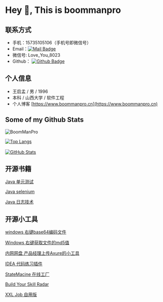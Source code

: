 # Hey 👋, This is boommanpro

## 联系方式

- 手机：15735105106（手机号即微信号）
- Email：[![Mail Badge](https://img.shields.io/badge/-boommanpro@gmail.com-c14438?style=flat&logo=Gmail&logoColor=white&link=mailto:boommanpro@gmail.com)](mailto:boommanpro@gmail.com)
- 微信号: Love_You_8023
- Github： [![Github Badge](https://img.shields.io/badge/-BoomManPro-grey?style=flat&logo=github&logoColor=white&link=https://github.com/BoomManPro/)](https://www.github.com/BoomManPro/)

## 个人信息

 - 王启孟 / 男 / 1996 
 - 本科 / 山西大学 / 软件工程
 - 个人博客 [https://www.boommanpro.cn](https://www.boommanpro.cn)

## Some of my Github Stats
<p align=left> <img src=https://komarev.com/ghpvc/?username=BoomManPro alt=BoomManPro /> </p>

<a href="https://github.com/BoomManPro">
  <img align="center" alt="Top Langs" src="https://github-readme-stats.vercel.app/api/top-langs/?username=BoomManPro&layout=compact" />
</a>
</br>
</br>
<a href="https://github.com/BoomManPro">
  <img align="center" alt="GitHub Stats" src="https://github-readme-stats.vercel.app/api?username=BoomManPro&show_icons=true&include_all_commits=true" />
</a>


<!--
**BoomManPro/BoomManPro** is a ✨ _special_ ✨ repository because its `README.md` (this file) appears on your GitHub profile.

Here are some ideas to get you started:

- 🔭 I’m currently working on ...
- 🌱 I’m currently learning ...
- 👯 I’m looking to collaborate on ...
- 🤔 I’m looking for help with ...
- 💬 Ask me about ...
- 📫 How to reach me: ...
- 😄 Pronouns: ...
- ⚡ Fun fact: ...

Languages and Tools:

<code><img height="20" src="https://raw.githubusercontent.com/github/explore/80688e429a7d4ef2fca1e82350fe8e3517d3494d/topics/java/java.png" alt="java"></code>
<code><img height="20" src="https://raw.githubusercontent.com/github/explore/80688e429a7d4ef2fca1e82350fe8e3517d3494d/topics/python/python.png" alt="python"></code>
<code><img height="20" src="https://raw.githubusercontent.com/github/explore/80688e429a7d4ef2fca1e82350fe8e3517d3494d/topics/cpp/cpp.png" alt="cpp"></code>

-->

## 开源书籍
[Java 单元测试](https://boommanpro.github.io/unit-test/#/)

[Java selenium](https://boommanpro.github.io/java-selenium-crawler/#/)

[Java 日志技术](https://boommanpro.github.io/java-logging-framework/#/) 

## 开源小工具

[windows 右键base64编码文件](https://github.com/boommanpro/go-base64)

[Windows 右键获取文件的md5值](https://github.com/boommanpro/go-md5-windows)

[内网网盘 产品经理上传Axure的小工具](https://github.com/boommanpro/web-folder-upload)

[IDEA 代码练习插件](https://github.com/boommanpro/type-idea-plugin)

[StateMacine 在线工厂](https://github.com/boommanpro/state-machine-template-factory)

[Build Your Skill Radar](https://github.com/boommanpro/my-skill-radar)

[XXL Job 自用版](https://github.com/boommanpro/xxl-job)
